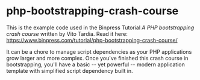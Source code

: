 php-bootstrapping-crash-course
==============================

This is the example code used in the Binpress Tutorial *A PHP bootstrapping crash course* written by Vito Tardia. Read it here: https://www.binpress.com/tutorial/php-bootstrapping-crash-course/

It can be a chore to manage script dependencies as your PHP applications grow larger and more complex. Once you've finished this crash course in bootstrapping, you'll have a basic -- yet powerful -- modern application template with simplified script dependency built in.
